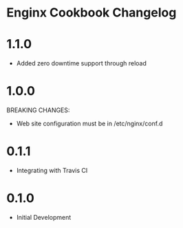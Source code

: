 # Enginx Cookbook Changelog

# 1.1.0

- Added zero downtime support through reload

# 1.0.0

BREAKING CHANGES:
- Web site configuration must be in /etc/nginx/conf.d

# 0.1.1

- Integrating with Travis CI

# 0.1.0

- Initial Development
